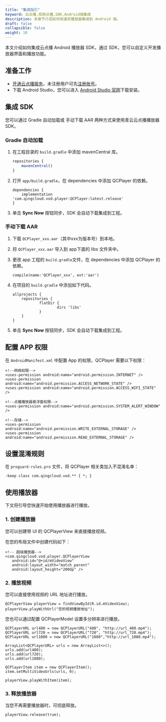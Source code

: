 ```yaml
---
title: "集成指引"
keyword: 云点播,视频点播,SDK,Android端集成
description: 本章节介绍如何快速将播放器集成到 Android 端。
draft: false
collapsible: false
weight: 10
---
```


本文介绍如何集成云点播 Android 播放器 SDK，通过 SDK，您可以自定义开发播放器界面和播放功能。

## 准备工作

- [开通云点播服务](/audio_and_video/vod/qs/open_vod/)，未注册用户可先[注册账号](/authorization/account/manual/user_signup/)。
- 下载 Android Studio，您可以进入 [Android Studio 官网](https://developer.android.com/studio)下载安装。

## 集成 SDK

您可以通过 Gradle 自动加载或 手动下载  AAR 两种方式来使用青云云点播播放器SDK。

### Gradle 自动加载

1. 在工程目录的 `build.gradle` 中添加 mavenCentral 库。

   ```javascript
   repositories {
       mavenCentral()
   }
   ```

2. 打开 `app/build.gradle`，在 dependencies 中添加 QCPlayer 的依赖。

   ```
   dependencies {
       implementation 'com.qingcloud.vod.player:QCPlayer:latest.release'
   }
   ```

3. 单击 **Sync Now** 按钮同步，SDK 会自动下载集成到工程。

### 手动下载 AAR

1. 下载 `QCPlayer_xxx.aar`（其中xxx为版本号）到本地。

2. 将 `QCPlayer_xxx.aar` 导入到 app下面的 libs 文件夹中。

3. 更改 app 工程的 `build.gradle`文件，在 dependencies 中添加 QCPlayer 的依赖。

   ```
   compile(name:'QCPlayer_xxx', ext:'aar')
   ```

4. 在项目的 `build.gradle` 中添加如下代码。

   ```
   allprojects {
       repositories {
               flatDir {
                       dirs 'libs'
               }
       }
   }
   ```

5. 单击 **Sync Now** 按钮同步，SDK 会自动下载集成到工程。

## 配置 APP 权限

在 `AndroidManifest.xml` 中配置 App 的权限，QCPlayer 需要以下权限：

```
<!--网络权限-->
<uses-permission android:name="android.permission.INTERNET" />
<uses-permission android:name="android.permission.ACCESS_NETWORK_STATE" />
<uses-permission android:name="android.permission.ACCESS_WIFI_STATE" />

<!--点播播放器悬浮窗权限-->
<uses-permission android:name="android.permission.SYSTEM_ALERT_WINDOW" />

<!--存储-->
<uses-permission android:name="android.permission.WRITE_EXTERNAL_STORAGE" />
<uses-permission android:name="android.permission.READ_EXTERNAL_STORAGE" />
```

## 设置混淆规则

在 `proguard-rules.pro` 文件，将 QCPlayer 相关类加入不混淆名单：

```
-keep class com.qingcloud.vod.** { *; }
```



## 使用播放器

下文将引导您快速开始使用播放器进行播放。

### 1. 创建播放器

您可以创建带 UI 的 QCPlayerView 来直接播放视频。

在您的布局文件中创建代码如下：

```
<!-- 超级播放器-->
<com.qingcloud.vod.player.QCPlayerView
   android:id="@+id/mVideoView"
   android:layout_width="match_parent"
   android:layout_height="200dp" />
```

### 2. 播放视频

您可以直接使用视频的 URL 地址进行播放。

```
QCPlayerView playerView = findViewById(R.id.mVideoView);
playerView.playWithUrl("您的视频播放地址");
```

您也可以通过配置 QCPlayerModel 设置多分辨率进行播放。

```
QCPlayerURL url480 = new QCPlayerURL("480", "http://url_480.mp4");
QCPlayerURL url720 = new QCPlayerURL("720", "http://url_720.mp4");
QCPlayerURL url1080 = new QCPlayerURL("1080","http://url_1080.mp4");

ArrayList<QCPlayerURL> urls = new ArrayList<>();
urls.add(url480);
urls.add(url720);
urls.add(url1080);

QCPlayerItem item = new QCPlayerItem();
item.setMultiVideoUrls(urls, 0);

playerView.playWithItem(item);
```

### 3. 释放播放器

当您不再需要播放器时，可彻底释放。

```
playerView.release(true);
```


